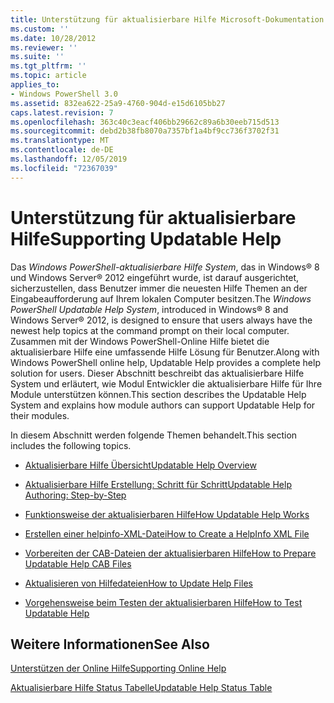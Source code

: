 ```yaml
---
title: Unterstützung für aktualisierbare Hilfe Microsoft-Dokumentation
ms.custom: ''
ms.date: 10/28/2012
ms.reviewer: ''
ms.suite: ''
ms.tgt_pltfrm: ''
ms.topic: article
applies_to:
- Windows PowerShell 3.0
ms.assetid: 832ea622-25a9-4760-904d-e15d6105bb27
caps.latest.revision: 7
ms.openlocfilehash: 363c40c3eacf406bb29662c89a6b30eeb715d513
ms.sourcegitcommit: debd2b38fb8070a7357bf1a4bf9cc736f3702f31
ms.translationtype: MT
ms.contentlocale: de-DE
ms.lasthandoff: 12/05/2019
ms.locfileid: "72367039"
---
```

# <a name="supporting-updatable-help"></a><span data-ttu-id="eaba0-102">Unterstützung für aktualisierbare Hilfe</span><span class="sxs-lookup"><span data-stu-id="eaba0-102">Supporting Updatable Help</span></span>

<span data-ttu-id="eaba0-103">Das *Windows PowerShell-aktualisierbare Hilfe System*, das in Windows® 8 und Windows Server® 2012 eingeführt wurde, ist darauf ausgerichtet, sicherzustellen, dass Benutzer immer die neuesten Hilfe Themen an der Eingabeaufforderung auf Ihrem lokalen Computer besitzen.</span><span class="sxs-lookup"><span data-stu-id="eaba0-103">The *Windows PowerShell Updatable Help System*, introduced in Windows® 8 and Windows Server® 2012, is designed to ensure that users always have the newest help topics at the command prompt on their local computer.</span></span> <span data-ttu-id="eaba0-104">Zusammen mit der Windows PowerShell-Online Hilfe bietet die aktualisierbare Hilfe eine umfassende Hilfe Lösung für Benutzer.</span><span class="sxs-lookup"><span data-stu-id="eaba0-104">Along with Windows PowerShell online help, Updatable Help provides a complete help solution for users.</span></span> <span data-ttu-id="eaba0-105">Dieser Abschnitt beschreibt das aktualisierbare Hilfe System und erläutert, wie Modul Entwickler die aktualisierbare Hilfe für Ihre Module unterstützen können.</span><span class="sxs-lookup"><span data-stu-id="eaba0-105">This section describes the Updatable Help System and explains how module authors can support Updatable Help for their modules.</span></span>

<span data-ttu-id="eaba0-106">In diesem Abschnitt werden folgende Themen behandelt.</span><span class="sxs-lookup"><span data-stu-id="eaba0-106">This section includes the following topics.</span></span>

- [<span data-ttu-id="eaba0-107">Aktualisierbare Hilfe Übersicht</span><span class="sxs-lookup"><span data-stu-id="eaba0-107">Updatable Help Overview</span></span>](./updatable-help-overview.md)

- [<span data-ttu-id="eaba0-108">Aktualisierbare Hilfe Erstellung: Schritt für Schritt</span><span class="sxs-lookup"><span data-stu-id="eaba0-108">Updatable Help Authoring: Step-by-Step</span></span>](./updatable-help-authoring-step-by-step.md)

- [<span data-ttu-id="eaba0-109">Funktionsweise der aktualisierbaren Hilfe</span><span class="sxs-lookup"><span data-stu-id="eaba0-109">How Updatable Help Works</span></span>](./how-updatable-help-works.md)

- [<span data-ttu-id="eaba0-110">Erstellen einer helpinfo-XML-Datei</span><span class="sxs-lookup"><span data-stu-id="eaba0-110">How to Create a HelpInfo XML File</span></span>](./how-to-create-a-helpinfo-xml-file.md)

- [<span data-ttu-id="eaba0-111">Vorbereiten der CAB-Dateien der aktualisierbaren Hilfe</span><span class="sxs-lookup"><span data-stu-id="eaba0-111">How to Prepare Updatable Help CAB Files</span></span>](./how-to-prepare-updatable-help-cab-files.md)

- [<span data-ttu-id="eaba0-112">Aktualisieren von Hilfedateien</span><span class="sxs-lookup"><span data-stu-id="eaba0-112">How to Update Help Files</span></span>](./how-to-update-help-files.md)

- [<span data-ttu-id="eaba0-113">Vorgehensweise beim Testen der aktualisierbaren Hilfe</span><span class="sxs-lookup"><span data-stu-id="eaba0-113">How to Test Updatable Help</span></span>](./how-to-test-updatable-help.md)

## <a name="see-also"></a><span data-ttu-id="eaba0-114">Weitere Informationen</span><span class="sxs-lookup"><span data-stu-id="eaba0-114">See Also</span></span>

[<span data-ttu-id="eaba0-115">Unterstützen der Online Hilfe</span><span class="sxs-lookup"><span data-stu-id="eaba0-115">Supporting Online Help</span></span>](./supporting-online-help.md)

[<span data-ttu-id="eaba0-116">Aktualisierbare Hilfe Status Tabelle</span><span class="sxs-lookup"><span data-stu-id="eaba0-116">Updatable Help Status Table</span></span>](https://www.microsoft.com/en-us/itpro/windows)